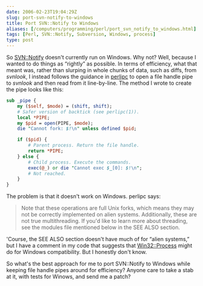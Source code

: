 ```yaml
--- 
date: 2006-02-23T19:04:29Z
slug: port-svn-notify-to-windows
title: Port SVN::Notify to Windows
aliases: [/computers/programming/perl/port_svn_notify_to_windows.html]
tags: [Perl, SVN::Notify, Subversion, Windows, process]
type: post
---
```


So [SVN::Notify] doesn't currently run on Windows. Why not? Well, because I
wanted to do things as “rightly” as possible. In terms of efficiency, what that
meant was, rather than slurping in whole chunks of data, such as diffs, from
*svnlook*, I instead follows the guidance in [perlipc] to open a file handle
pipe to *svnlook* and then read from it line-by-line. The method I wrote to
create the pipe looks like this:

``` perl
sub _pipe {
    my ($self, $mode) = (shift, shift);
    # Safer version of backtick (see perlipc(1)).
    local *PIPE;
    my $pid = open(PIPE, $mode);
    die "Cannot fork: $!\n" unless defined $pid;

    if ($pid) {
        # Parent process. Return the file handle.
        return *PIPE;
    } else {
        # Child process. Execute the commands.
        exec(@_) or die "Cannot exec $_[0]: $!\n";
        # Not reached.
    }
}
```

The problem is that it doesn't work on Windows. perlipc says:

> Note that these operations are full Unix forks, which means they may not be
> correctly implemented on alien systems. Additionally, these are not true
> multithreading. If you'd like to learn more about threading, see the modules
> file mentioned below in the SEE ALSO section.

'Course, the SEE ALSO section doesn't have much of for “alien systems,” but I
have a comment in my code that suggests that [Win32::Process] might do for
Windows compatibility. But I honestly don't know.

So what's the best approach for me to port SVN::Notify to Windows while keeping
file handle pipes around for efficiency? Anyone care to take a stab at it, with
tests for Winows, and send me a patch?

  [SVN::Notify]: http://search.cpan.org/dist/SVN-Notify/ "SVN::Notify on CPAN"
  [perlipc]: http://search.cpan.org/dist/perl/pod/perlipc.pod#Safe_Pipe_Opens
    "Read about Safe Pipe Opens in the perlipc documentation"
  [Win32::Process]: http://search.cpan.org/dist/libwin32/Process/Process.pm
    "Win32::Process on CPAN"
